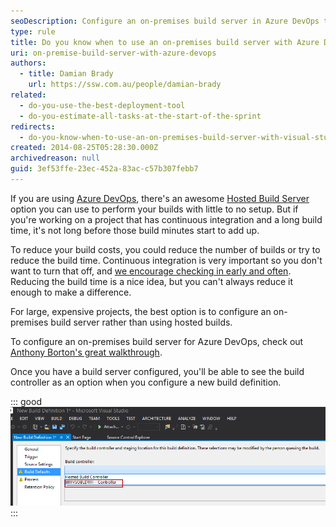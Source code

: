 ```yaml
---
seoDescription: Configure an on-premises build server in Azure DevOps to reduce continuous integration build costs and optimize your project's performance.
type: rule
title: Do you know when to use an on-premises build server with Azure DevOps?
uri: on-premise-build-server-with-azure-devops
authors:
  - title: Damian Brady
    url: https://ssw.com.au/people/damian-brady
related:
  - do-you-use-the-best-deployment-tool
  - do-you-estimate-all-tasks-at-the-start-of-the-sprint
redirects:
  - do-you-know-when-to-use-an-on-premises-build-server-with-visual-studio-online
created: 2014-08-25T05:28:30.000Z
archivedreason: null
guid: 3ef53ffe-23ec-452a-83ac-c57b307febb7
---
```


If you are using [Azure DevOps](https://azure.microsoft.com/en-us/services/devops?WT.mc_id=DOP-MVP-33518), there's an awesome [Hosted Build Server](https://devblogs.microsoft.com/bharry/configuring-a-build-server-against-your-shiny-new-hosted-tfs-account/?WT.mc_id=DOP-MVP-33518) option you can use to perform your builds with little to no setup. But if you're working on a project that has continuous integration and a long build time, it's not long before those build minutes start to add up.

<!--endintro-->

To reduce your build costs, you could reduce the number of builds or try to reduce the build time. Continuous integration is very important so you don't want to turn that off, and [we encourage checking in early and often](/do-you-know-to-get-visual-studio-to-remind-you-to-check-in). Reducing the build time is a nice idea, but you can't always reduce it enough to make a difference.

For large, expensive projects, the best option is to configure an on-premises build server rather than using hosted builds.

To configure an on-premises build server for Azure DevOps, check out [Anthony Borton's great walkthrough](https://anthonyborton.com/2014/04/configuring-on-premises-build-server-for-visual-studio-online/).

Once you have a build server configured, you'll be able to see the build controller as an option when you configure a new build definition.

::: good  
![Figure: Good Example - We have the option of an on-premises build controller as well as the Hosted Build controller](vso_build.png)  
:::
